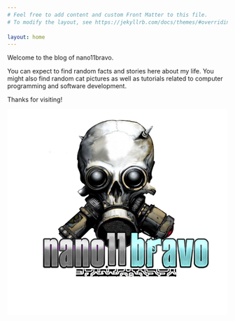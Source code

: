 ```yaml
---
# Feel free to add content and custom Front Matter to this file.
# To modify the layout, see https://jekyllrb.com/docs/themes/#overriding-theme-defaults

layout: home
---
```

Welcome to the blog of nano11bravo.

You can expect to find random facts and stories here about my life. You might also find random cat pictures as well as tutorials related to computer programming and software development.

Thanks for visiting!

![nano11bravo](./assets/img/nano11bravo-logo4.png)